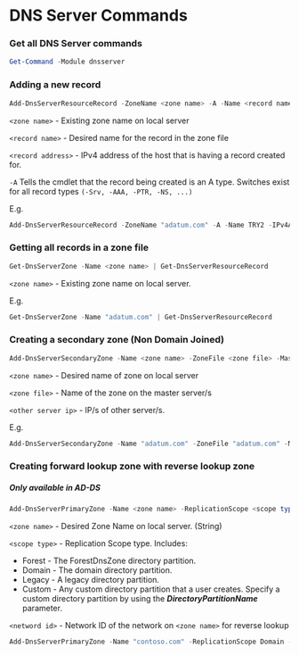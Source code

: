 # DNS Server Commands

### Get all DNS Server commands
```PowerShell
Get-Command -Module dnsserver
```

### Adding a new record
```PowerShell
Add-DnsServerResourceRecord -ZoneName <zone name> -A -Name <record name> -IPv4Address <record address> -CreatePtr
```

`<zone name>` - Existing zone name on local server

`<record name>` - Desired name for the record in the zone file

`<record address>` - IPv4 address of the host that is having a record created for.

`-A` Tells the cmdlet that the record being created is an A type.
Switches exist for all record types `(-Srv, -AAA, -PTR, -NS, ...)`

E.g.
```PowerShell
Add-DnsServerResourceRecord -ZoneName "adatum.com" -A -Name TRY2 -IPv4Address 192.168.1.202 -CreatePtr
```

### Getting all records in a zone file

```PowerShell
Get-DnsServerZone -Name <zone name> | Get-DnsServerResourceRecord
```

`<zone name>` - Existing zone name on local server.

E.g.
```PowerShell
Get-DnsServerZone -Name "adatum.com" | Get-DnsServerResourceRecord
```

### Creating a secondary zone (Non Domain Joined)

```PowerShell
Add-DnsServerSecondaryZone -Name <zone name> -ZoneFile <zone file> -MasterServers <other server ip>
```

`<zone name>` - Desired name of zone on local server

`<zone file>` - Name of the zone on the master server/s

`<other server ip>` - IP/s of other server/s.

E.g.
```PowerShell
Add-DnsServerSecondaryZone -Name "adatum.com" -ZoneFile "adatum.com" -MasterServers 172.16.0.10
```

### Creating forward lookup zone with reverse lookup zone

##### Only available in AD-DS

```PowerShell
Add-DnsServerPrimaryZone -Name <zone name> -ReplicationScope <scope type> -PassThru | Add-DnsServerPrimaryZone -NetworkID <network id>
```

`<zone name>` - Desired Zone Name on local server. (String)

`<scope type>` - Replication Scope type. Includes:
  - Forest - The ForestDnsZone directory partition.
  - Domain - The domain directory partition.
  - Legacy - A legacy directory partition.
  - Custom - Any custom directory partition that a user creates. Specify a custom directory partition by using the ***DirectoryPartitionName*** parameter.

`<netword id>` - Network ID of the network on `<zone name>` for reverse lookup

```PowerShell
Add-DnsServerPrimaryZone -Name "contoso.com" -ReplicationScope Domain -PassThru | Add-DnsServerPrimaryZone -NetworkID 172.16.22.0/24
```
